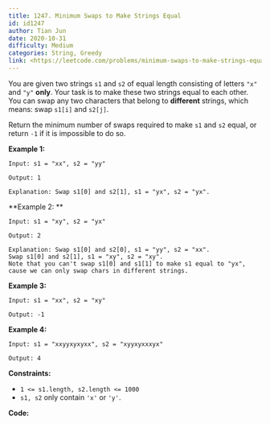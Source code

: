 ```yaml
---
title: 1247. Minimum Swaps to Make Strings Equal
id: id1247
author: Tian Jun
date: 2020-10-31
difficulty: Medium
categories: String, Greedy
link: <https://leetcode.com/problems/minimum-swaps-to-make-strings-equal/description/>
---
```


You are given two strings `s1` and `s2` of equal length consisting of letters
`"x"` and `"y"` **only**. Your task is to make these two strings equal to each
other. You can swap any two characters that belong to **different** strings,
which means: swap `s1[i]` and `s2[j]`.

Return the minimum number of swaps required to make `s1` and `s2` equal, or
return `-1` if it is impossible to do so.



**Example 1:**
            
	Input: s1 = "xx", s2 = "yy"    
	Output: 1    
	Explanation: Swap s1[0] and s2[1], s1 = "yx", s2 = "yx".

**Example 2:  **
            
	Input: s1 = "xy", s2 = "yx"    
	Output: 2    
	Explanation: Swap s1[0] and s2[0], s1 = "yy", s2 = "xx".    Swap s1[0] and s2[1], s1 = "xy", s2 = "xy".    Note that you can't swap s1[0] and s1[1] to make s1 equal to "yx", cause we can only swap chars in different strings.

**Example 3:**
            
	Input: s1 = "xx", s2 = "xy"    
	Output: -1    

**Example 4:**
            
	Input: s1 = "xxyyxyxyxx", s2 = "xyyxyxxxyx"    
	Output: 4    



**Constraints:**

  * `1 <= s1.length, s2.length <= 1000`
  * `s1, s2` only contain `'x'` or `'y'`.


**Code:**
